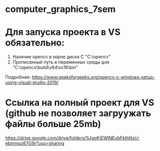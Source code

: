# computer_graphics_7sem

# Для запуска проекта в VS обязательно: 
1. Наличие opencv в корне диска C "C:\opencv"
2. Прописанный путь в переменных среды для "C:\opencv\build\x64\vc16\bin"

Подробнее: https://www.geeksforgeeks.org/opencv-c-windows-setup-using-visual-studio-2019/

# Ссылка на полный проект для VS (github не позволяет загруужать файлы больше 25mb)

https://drive.google.com/drive/folders/1jJgpKiEWINEvbFkthNsU-ebmmpz67G9r?usp=sharing

